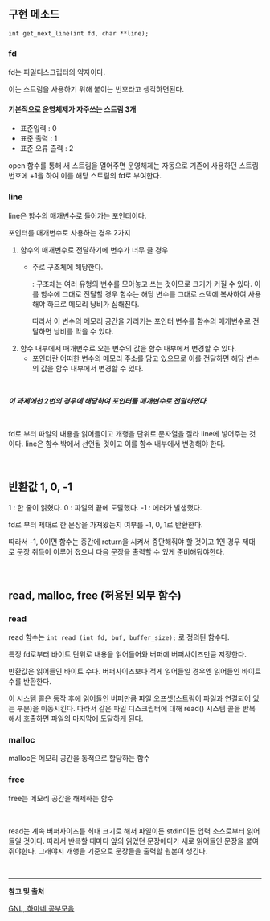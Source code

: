 ## 구현 메소드

```
int get_next_line(int fd, char **line);
```

### fd
fd는 파일디스크립터의 약자이다.

이는 스트림을 사용하기 위해 붙이는 번호라고 생각하면된다.

#### 기본적으로 운영체제가 자주쓰는 스트림 3개
* 표준입력 : 0
* 표준 출력 : 1
* 표준 오류 출력 : 2

open 함수를 통해 새 스트림을 열어주면 운영체제는 자동으로 기존에 사용하던 스트림 번호에 +1을 하여 이를 해당 스트림의 fd로 부여한다.

### line
line은 함수의 매개변수로 들어가는 포인터이다.

포인터를 매개변수로 사용하는 경우 2가지
1. 함수의 매개변수로 전달하기에 변수가 너무 클 경우
    * 주로 구조체에 해당한다.

      :  구조체는 여러 유형의 변수를 모아놓고 쓰는 것이므로 크기가 커질 수 있다.
      이를 함수에 그대로 전달할 경우 함수는 해당 변수를 그대로 스택에 복사하여 사용해야 하므로 메모리 낭비가 심해진다.

      따라서 이 변수의 메모리 공간을 가리키는 포인터 변수를 함수의 매개변수로 전달하면 낭비를 막을 수 있다.
2. 함수 내부에서 매개변수로 오는 변수의 값을 함수 내부에서 변경할 수 있다.
    * 포인터란 어떠한 변수의 메모리 주소를 담고 있으므로 이를 전달하면 해당 변수의 값을 함수 내부에서 변경할 수 있다.

</br>

***이 과제에선 2번의 경우에 해당하여 포인터를 매개변수로 전달하였다.***

</br>

fd로 부터 파일의 내용을 읽어들이고 개행을 단위로 문자열을 잘라 line에 넣어주는 것이다.
line은 함수 밖에서 선언될 것이고 이를 함수 내부에서 변경해야 한다.

</br>

## 반환값 1, 0, -1

1  : 한 줄이 읽혔다.
0  : 파일의 끝에 도달했다.
-1 : 에러가 발생했다.

fd로 부터 제대로 한 문장을 가져왔는지 여부를 -1, 0, 1로 반환한다.

따라서 -1, 0이면 함수는 중간에 return을 시켜서 중단해줘야 할 것이고 1인 경우 제대로 문장 취득이 이루어 졌으니 다음 문장을 출력할 수 있게 준비해둬야한다.

</br>

## read, malloc, free (허용된 외부 함수)

### read

read 함수는  `int read (int fd, buf, buffer_size);` 로 정의된 함수다.

특정 fd로부터 바이트 단위로 내용을 읽어들어와 버퍼에 버퍼사이즈만큼 저장한다.

반환값은 읽어들인 바이트 수다. 버퍼사이즈보다 적게 읽어들일 경우엔 읽어들인 바이트 수를 반환한다.

이 시스템 콜은 동작 후에 읽어들인 버퍼만큼 파일 오프셋(스트림이 파일과 연결되어 있는 부분)을 이동시킨다.
따라서 같은 파일 디스크립터에 대해 read() 시스템 콜을 반복해서 호출하면 파일의 마지막에 도달하게 된다.

### malloc

malloc은 메모리 공간을 동적으로 할당하는 함수

### free
free는 메모리 공간을 해제하는 함수

</br>

read는 계속 버퍼사이즈를 최대 크기로 해서 파일이든 stdin이든 입력 소스로부터 읽어들일 것이다.
따라서 반복할 때마다 앞의 읽었던 문장에다가 새로 읽어들인 문장을 붙여줘야한다. 그래야지 개행을 기준으로 문장들을 출력할 원본이 생긴다.

</br>

---

**참고 및 출처**

[GNL, 하마네 공부모음](https://blog.naver.com/bewriter310)




